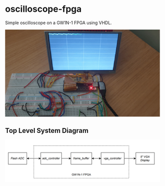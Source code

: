 # oscilloscope-fpga
Simple oscilloscope on a GW1N-1 FPGA using VHDL. 

![Alt text](scope.gif)

## Top Level System Diagram
![Alt text](top_level_system.PNG?raw=true "Title")
